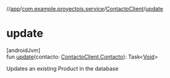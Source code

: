 //[app](../../../index.md)/[com.example.proyectois.service](../index.md)/[ContactoClient](index.md)/[update](update.md)

# update

[androidJvm]\
fun [update](update.md)(contacto: [ContactoClient.Contacto](-contacto/index.md)): Task&lt;[Void](https://developer.android.com/reference/kotlin/java/lang/Void.html)&gt;

Updates an existing Product in the database
